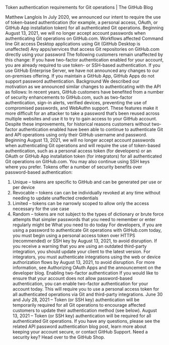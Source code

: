 
Token authentication requirements for Git operations | The GitHub Blog 
 
Matthew Langlois
In July 2020, we announced our intent to require the use of token-based authentication (for example, a personal access, OAuth, or GitHub App installation token) for all authenticated Git operations. Beginning August 13, 2021, we will no longer accept account passwords when authenticating Git operations on GitHub.com.
Workflows affected
Command line Git access
Desktop applications using Git (GitHub Desktop is unaffected)
Any apps/services that access Git repositories on GitHub.com directly using your password
The following customers remain unaffected by this change:
If you have two-factor authentication enabled for your account, you are already required to use token- or SSH-based authentication.
If you use GitHub Enterprise Server, we have not announced any changes to our on-premises offering.
If you maintain a GitHub App, GitHub Apps do not support password authentication.
Background
We described our motivation as we announced similar changes to authenticating with the API as follows:
In recent years, GitHub customers have benefited from a number of security enhancements to GitHub.com, such as two-factor authentication, sign-in alerts, verified devices, preventing the use of compromised passwords, and WebAuthn support. These features make it more difficult for an attacker to take a password that’s been reused across multiple websites and use it to try to gain access to your GitHub account. Despite these improvements, for historical reasons customers without two-factor authentication enabled have been able to continue to authenticate Git and API operations using only their GitHub username and password.
Beginning August 13, 2021, we will no longer accept account passwords when authenticating Git operations and will require the use of token-based authentication, such as a personal access token (for developers) or an OAuth or GitHub App installation token (for integrators) for all authenticated Git operations on GitHub.com. You may also continue using SSH keys where you prefer.
Tokens offer a number of security benefits over password-based authentication:
1. Unique – tokens are specific to GitHub and can be generated per use or per device
2. Revocable – tokens can can be individually revoked at any time without needing to update unaffected credentials
3. Limited – tokens can be narrowly scoped to allow only the access necessary for the use case
4. Random – tokens are not subject to the types of dictionary or brute force attempts that simpler passwords that you need to remember or enter regularly might be
What you need to do today
For developers, if you are using a password to authenticate Git operations with GitHub.com today, you must begin using a personal access token over HTTPS (recommended) or SSH key by August 13, 2021, to avoid disruption. If you receive a warning that you are using an outdated third-party integration, you should update your client to the latest version.
For integrators, you must authenticate integrations using the web or device authorization flows by August 13, 2021, to avoid disruption. For more information, see Authorizing OAuth Apps and the announcement on the developer blog.
Enabling two-factor authentication
If you would like to ensure that your account does not allow password-based authentication, you can enable two-factor authentication for your account today. This will require you to use a personal access token for all authenticated operations via Git and third-party integrations.
June 30 and July 28, 2021 – Token (or SSH key) authentication will be temporarily required for all Git operations to encourage affected customers to update their authentication method (see below).
August 13, 2021 – Token (or SSH key) authentication will be required for all authenticated Git operations.
If you have any questions, please see the related API password authentication blog post, learn more about keeping your account secure, or contact GitHub Support. Need a security key? Head over to the GitHub Shop.
